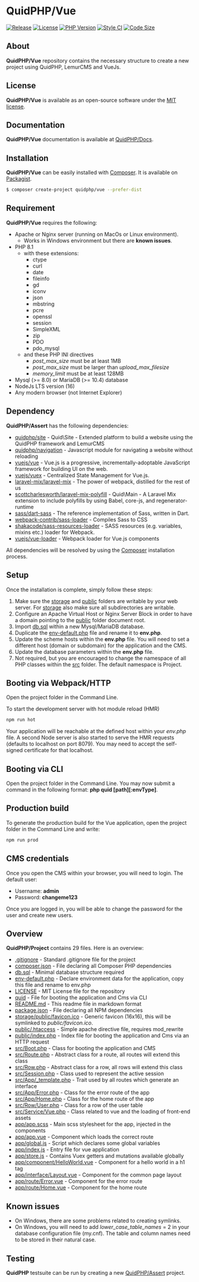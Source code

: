 # QuidPHP/Vue
[![Release](https://img.shields.io/github/v/release/quidphp/vue)](https://packagist.org/packages/quidphp/vue)
[![License](https://img.shields.io/github/license/quidphp/vue)](https://github.com/quidphp/vue/blob/master/LICENSE)
[![PHP Version](https://img.shields.io/packagist/php-v/quidphp/vue)](https://www.php.net)
[![Style CI](https://styleci.io/repos/475987025/shield)](https://styleci.io)
[![Code Size](https://img.shields.io/github/languages/code-size/quidphp/vue)](https://github.com/quidphp/vue)

## About
**QuidPHP/Vue** repository contains the necessary structure to create a new project using QuidPHP, LemurCMS and VueJs.

## License
**QuidPHP/Vue** is available as an open-source software under the [MIT license](LICENSE).

## Documentation
**QuidPHP/Vue** documentation is available at [QuidPHP/Docs](https://github.com/quidphp/docs).

## Installation
**QuidPHP/Vue** can be easily installed with [Composer](https://getcomposer.org). It is available on [Packagist](https://packagist.org/packages/quidphp/vue).
``` bash
$ composer create-project quidphp/vue --prefer-dist
```

## Requirement
**QuidPHP/Vue** requires the following:
- Apache or Nginx server (running on MacOs or Linux environment). 
    - Works in Windows environment but there are **known issues**.
- PHP 8.1 
    - with these extensions:
        - ctype
        - curl
        - date
        - fileinfo
        - gd
        - iconv
        - json
        - mbstring
        - pcre
        - openssl
        - session
        - SimpleXML
        - zip
        - PDO
        - pdo_mysql
    - and these PHP INI directives
        - *post_max_size* must be at least 1MB
        - *post_max_size* must be larger than *upload_max_filesize*
        - *memory_limit* must be at least 128MB
- Mysql (>= 8.0) or MariaDB (>= 10.4) database
- NodeJs LTS version (16)
- Any modern browser (not Internet Explorer)

## Dependency
**QuidPHP/Assert** has the following dependencies:
- [quidphp/site](https://github.com/quidphp/site) - Quid\Site - Extended platform to build a website using the QuidPHP framework and LemurCMS
- [quidphp/navigation](https://github.com/quidphp/navigation) - Javascript module for navigating a website without reloading
- [vuejs/vue](https://github.com/vuejs/vue) - Vue.js is a progressive, incrementally-adoptable JavaScript framework for building UI on the web.
- [vuejs/vuex](https://github.com/vuejs/vuex) - Centralized State Management for Vue.js.
- [laravel-mix/laravel-mix](https://github.com/laravel-mix/laravel-mix) - The power of webpack, distilled for the rest of us
- [scottcharlesworth/laravel-mix-polyfill](https://github.com/scottcharlesworth/laravel-mix-polyfill) - Quid\Main - A Laravel Mix extension to include polyfills by using Babel, core-js, and regenerator-runtime
- [sass/dart-sass](https://github.com/sass/dart-sass) - The reference implementation of Sass, written in Dart.
- [webpack-contrib/sass-loader](https://github.com/webpack-contrib/sass-loader) - Compiles Sass to CSS
- [shakacode/sass-resources-loader](https://github.com/shakacode/sass-resources-loader) - SASS resources (e.g. variables, mixins etc.) loader for Webpack.
- [vuejs/vue-loader](https://github.com/vuejs/vue-loader) - Webpack loader for Vue.js components

All dependencies will be resolved by using the [Composer](https://getcomposer.org) installation process.

## Setup
Once the installation is complete, simply follow these steps:
1. Make sure the [storage](storage) and [public](public) folders are writable by your web server. For [storage](storage) also make sure all subdirectories are writable.
2. Configure an Apache Virtual Host or Nginx Server Block in order to have a domain pointing to the [public](public) folder document root.
3. Import [db.sql](db.sql) within a new Mysql/MariaDB database.
4. Duplicate the [env-default.php](env-default.php) file and rename it to **env.php**.
5. Update the scheme hosts within the **env.php** file. You will need to set a different host (domain or subdomain) for the application and the CMS.
6. Update the database parameters within the **env.php** file.
7. Not required, but you are encouraged to change the namespace of all PHP classes within the [src](src) folder. The default namespace is Project.

## Booting via Webpack/HTTP
Open the project folder in the Command Line.

To start the development server with hot module reload (HMR)
``` bash
npm run hot
```
Your application will be reachable at the defined host within your *env.php* file. A second Node server is also started to serve the HMR requests (defaults to localhost on port 8079). You may need to accept the self-signed certificate for that localhost.

## Booting via CLI
Open the project folder in the Command Line. You may now submit a command in the following format: **php quid [path][:envType]**.

## Production build
To generate the production build for the Vue application, open the project folder in the Command Line and write:
``` bash
npm run prod
```

## CMS credentials
Once you open the CMS within your browser, you will need to login. The default user:
- Username: **admin** 
- Password: **changeme123**

Once you are logged in, you will be able to change the password for the user and create new users.

## Overview
**QuidPHP/Project** contains 29 files. Here is an overview:
- [.gitignore](.gitignore) - Standard .gitignore file for the project
- [composer.json](composer.json) - File declaring all Composer PHP dependencies
- [db.sql](db.sql) - Minimal database structure required
- [env-default.php](env-default.php) - Declare environment data for the application, copy this file and rename to env.php
- [LICENSE](LICENSE) - MIT License file for the repository
- [quid](quid) - File for booting the application and Cms via CLI
- [README.md](README.md) - This readme file in markdown format
- [package.json](package.json) - File declaring all NPM dependencies
- [storage/public/favicon.ico](storage/public/favicon.ico) - Generic favicon (16x16), this will be symlinked to *public/favicon.ico*.
- [public/.htaccess](public/.htaccess) - Simple apache directive file, requires mod_rewrite
- [public/index.php](public/index.php) - Index file for booting the application and Cms via an HTTP request
- [src/Boot.php](src/Boot.php) - Class for booting the application and CMS
- [src/Route.php](src/Route.php) - Abstract class for a route, all routes will extend this class
- [src/Row.php](src/Row.php) - Abstract class for a row, all rows will extend this class
- [src/Session.php](src/Session.php) - Class used to represent the active session
- [src/App/_template.php](src/App/_template.php) - Trait used by all routes which generate an interface
- [src/App/Error.php](src/App/Error.php) - Class for the error route of the app
- [src/App/Home.php](src/App/Home.php) - Class for the home route of the app
- [src/Row/User.php](src/Row/User.php) - Class for a row of the user table
- [src/Service/Vue.php](src/Service/Vue.php) - Class related to vue and the loading of front-end assets
- [app/app.scss](app/app.scss) - Main scss stylesheet for the app, injected in the components
- [app/app.vue](app/app.vue) - Component which loads the correct route
- [app/global.js](app/global.js) - Script which declares some global variables
- [app/index.js](app/index.js) - Entry file for vue application
- [app/store.js](app/store.js) - Contains Vuex getters and mutations available globally
- [app/component/HelloWorld.vue](app/component/HelloWorld.vue) - Component for a hello world in a h1 tag
- [app/interface/Layout.vue](app/interface/Layout.vue) - Component for the common page layout
- [app/route/Error.vue](app/route/Error.vue) - Component for the error route
- [app/route/Home.vue](app/route/Home.vue) - Component for the home route

## Known issues
- On Windows, there are some problems related to creating symlinks.
- On Windows, you will need to add *lower_case_table_names* = 2 in your database configuration file (my.cnf). The table and column names need to be stored in their natural case.

## Testing
**QuidPHP** testsuite can be run by creating a new [QuidPHP/Assert](https://github.com/quidphp/assert) project.